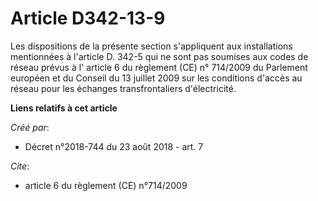 # Article D342-13-9

Les dispositions de la présente section s'appliquent aux installations mentionnées à l'article D. 342-5 qui ne sont pas
soumises aux codes de réseau prévus à l' article 6 du règlement (CE) n° 714/2009 du Parlement européen et du Conseil du 13
juillet 2009 sur les conditions d'accès au réseau pour les échanges transfrontaliers d'électricité.

**Liens relatifs à cet article**

_Créé par_:

  - Décret n°2018-744 du 23 août 2018 - art. 7

_Cite_:

  - article 6 du règlement (CE) n°714/2009

